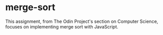 # merge-sort

This assignment, from The Odin Project's section on Computer Science, focuses on implementing merge sort with JavaScript.  